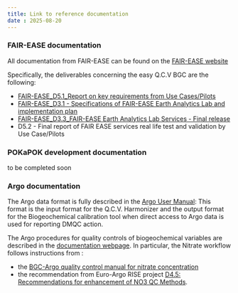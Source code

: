 ```yaml
---
title: Link to reference documentation
date : 2025-08-20
---
```


### FAIR-EASE documentation

All documentation from FAIR-EASE can be found on the [FAIR-EASE website](www.fairease.eu)

Specifically, the deliverables concerning the easy Q.C.V BGC are the following:
- [FAIR-EASE_D5.1_Report on key requirements from Use Cases/Pilots](https://zenodo.org/records/7588904)
- [FAIR-EASE_D3.1 - Specifications of FAIR-EASE Earth Analytics Lab and implementation plan](https://zenodo.org/records/10069773)
- [FAIR-EASE_D3.3_FAIR-EASE Earth Analytics Lab Services - Final release](https://zenodo.org/records/15864427)
- D5.2 - Final report of FAIR EASE services real life test and validation by Use Case/Pilots


### POKaPOK development documentation
to be completed soon

### Argo documentation

The Argo data format is fully described in the [Argo User Manual](http://dx.doi.org/10.13155/29825): This format is the input format  for the Q.C.V. Harmonizer and the output format for the Biogeochemical calibration tool when direct access to Argo data is used for reporting DMQC action.

The Argo procedures for quality controls of biogeochemical variables are described in the [documentation webpage](http://www.argodatamgt.org/Documentation). In particular, the Nitrate workflow follows instructions from :
- the [BGC-Argo quality control manual for nitrate concentration](https://doi.org/10.13155/84370)
- the recommendation from Euro-Argo RISE project [D4.5: Recommendations for enhancement of NO3 QC Methods](https://zenodo.org/records/7369098)⁠.